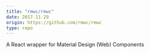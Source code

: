 ```yaml
---
title: "rmwc/rmwc"
date: 2017-11-29
origin: https://github.com/rmwc/rmwc
type: repo
---
```


A React wrapper for Material Design (Web) Components